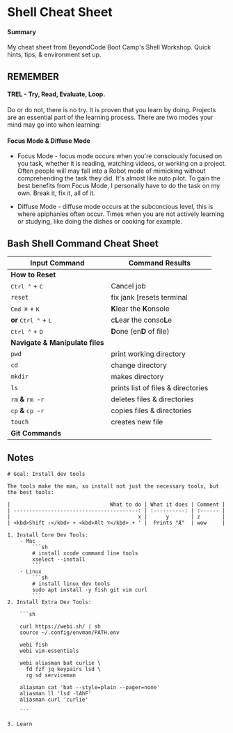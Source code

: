 # Shell Cheat Sheet

#### Summary

My cheat sheet from BeyondCode Boot Camp's Shell Workshop. Quick hints, tips, & environment set up.

## REMEMBER

#### TREL - Try, Read, Evaluate, Loop.

Do or do not, there is no try. It is proven that you learn by doing. Projects are an essential
part of the learning process. There are two modes your mind may go into when learning:

#### **Focus Mode** & **Diffuse Mode**

-   Focus Mode - focus mode occurs when you're consciously focused on you task, whether it is
    reading, watching videos, or working on a project. Often people will may fall into a Robot mode
    of mimicking without comprehending the task they did. It's almost like auto pilot. To gain the best
    benefits from Focus Mode, I personally have to do the task on my own. Break it, fix it, all of it.

-   Diffuse Mode - diffuse mode occurs at the subconcious level, this is where apiphanies often occur.
    Times when you are not actively learning or studying, like doing the dishes or cooking for example.

## Bash Shell Command Cheat Sheet

| **Input Command**                       | **Command Results**                |
| --------------------------------------- | ---------------------------------- |
| **How to Reset**                        |                                    |
| <kbd>Ctrl ⌃</kbd> + <kbd>C</kbd>        | Cancel job                         |
| `reset`                                 | fix jank [resets terminal          |
| <kbd>Cmd ⌘</kbd> + <kbd>K</kbd>         | **K**lear the **K**onsole          |
| **or** <kbd>Ctrl ⌃</kbd> + <kbd>L</kbd> | c**L**ear the conso**L**e          |
| <kbd>Ctrl ⌃</kbd> + <kbd>D</kbd>        | **D**one (en**D** of file)         |
| **Navigate & Manipulate files**         |                                    |
| `pwd`                                   | print working directory            |
| `cd`                                    | change directory                   |
| `mkdir`                                 | makes directory                    |
| `ls`                                    | prints list of files & directories |
| `rm` **&** `rm -r`                      | deletes files & directories        |
| `cp` **&** `cp -r`                      | copies files & directories         |
| `touch`                                 | creates new file                   |
| **Git Commands**                        |                                    |

## Notes

````mkdn
# Goal: Install dev tools

The tools make the man, so install not just the necessary tools, but the best tools:

|                                What to do | What it does | Comment |
| ----------------------------------------: | :----------: | :------ |
|                                         x |      y       | z       |
| <kbd>Shift ⇧</kbd> + <kbd>Alt ⌥</kbd> + ' |  Prints "Æ"  | wow     |

1. Install Core Dev Tools:
    - Mac
        ```sh
        # install xcode command line tools
        xselect --install
        ```
    - Linux
        ```sh
        # install linux dev tools
        sudo apt install -y fish git vim curl
        ```
2. Install Extra Dev Tools:

    ```sh

    curl https://webi.sh/ | sh
    source ~/.config/envman/PATH.env

    webi fish
    webi vim-essentials

    webi aliasman bat curlie \
      fd fzf jq keypairs lsd \
      rg sd serviceman

    aliasman cat 'bat --style=plain --pager=none'
    aliasman ll 'lsd -lAhF'
    aliasman curl 'curlie'

    ```

3. Learn
````
